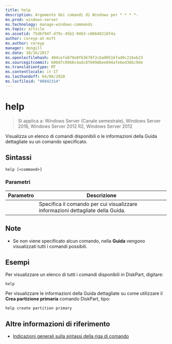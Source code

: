 ```yaml
---
title: help
description: Argomento dei comandi di Windows per * * * *-
ms.prod: windows-server
ms.technology: manage-windows-commands
ms.topic: article
ms.assetid: 75dbf94f-d79c-45b2-9463-c06648218f4a
author: coreyp-at-msft
ms.author: coreyp
manager: dongill
ms.date: 10/16/2017
ms.openlocfilehash: 404cefe879e8f63678f2cba90516fad9c216eb23
ms.sourcegitcommit: b00d7c8968c4adc8f699dbee694afe6ed36bc9de
ms.translationtype: MT
ms.contentlocale: it-IT
ms.lasthandoff: 04/08/2020
ms.locfileid: "80842314"
---
```

# <a name="help"></a>help

>Si applica a: Windows Server (Canale semestrale), Windows Server 2016, Windows Server 2012 R2, Windows Server 2012

Visualizza un elenco di comandi disponibili o le informazioni della Guida dettagliate su un comando specificato.  
  
  
  
## <a name="syntax"></a>Sintassi  
  
```  
help [<command>]  
```  
  
### <a name="parameters"></a>Parametri  
  
| Parametro |                              Descrizione                              |
|-----------|-----------------------------------------------------------------------|
| <command> | Specifica il comando per cui visualizzare informazioni dettagliate della Guida. |
  
## <a name="remarks"></a>Note  
  
-   Se non viene specificato alcun comando, nella **Guida** vengono visualizzati tutti i comandi possibili.  
  
## <a name="examples"></a><a name=BKMK_examples></a>Esempi  
Per visualizzare un elenco di tutti i comandi disponibili in DiskPart, digitare:  
  
```  
help  
```  
  
Per visualizzare le informazioni della Guida dettagliate su come utilizzare il **Crea partizione primaria** comando DiskPart, tipo:  
  
```  
help create partition primary  
```  
  
## <a name="additional-references"></a>Altre informazioni di riferimento  
- [Indicazioni generali sulla sintassi della riga di comando](command-line-syntax-key.md)  
  

  

